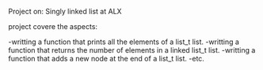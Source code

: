 Project on: Singly linked list at ALX

project covere the aspects:

-writting a function that prints all the elements of a list_t list.
-writting a function that returns the number of elements in a linked list_t list.
-writting a function that adds a new node at the end of a list_t list.
-etc.
